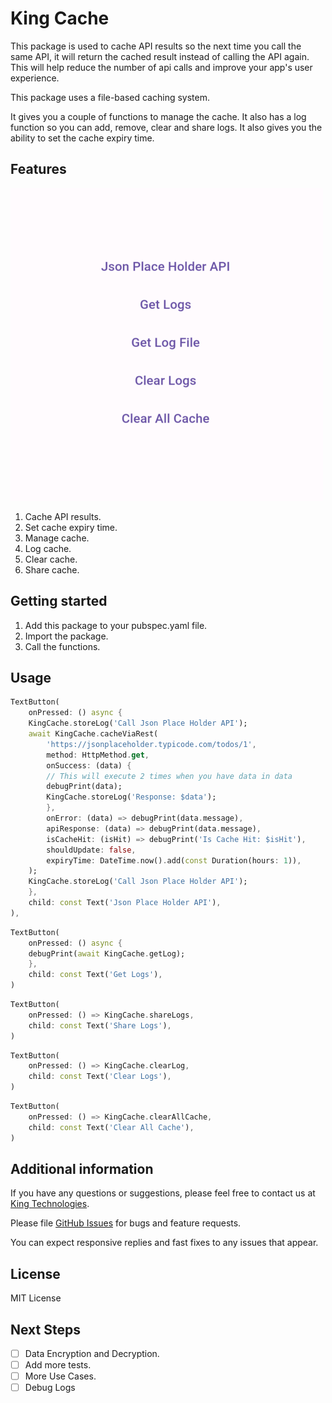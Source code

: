# King Cache

This package is used to cache API results so the next time you call the same API, it will return the cached result instead of calling the API again. This will help reduce the number of api calls and improve your app's user experience.

This package uses a file-based caching system.

It gives you a couple of functions to manage the cache.
It also has a log function so you can add, remove, clear and share logs.
It also gives you the ability to set the cache expiry time.

## Features

![Screenshot 1](https://raw.githubusercontent.com/king-technologies/king_cache/main/screenshots/screenshot_1.png)
1. Cache API results.
2. Set cache expiry time.
3. Manage cache.
4. Log cache.
5. Clear cache.
6. Share cache.

## Getting started

1. Add this package to your pubspec.yaml file.
2. Import the package.
3. Call the functions.

## Usage

```dart
TextButton(
    onPressed: () async {
    KingCache.storeLog('Call Json Place Holder API');
    await KingCache.cacheViaRest(
        'https://jsonplaceholder.typicode.com/todos/1',
        method: HttpMethod.get,
        onSuccess: (data) {
        // This will execute 2 times when you have data in data
        debugPrint(data);
        KingCache.storeLog('Response: $data');
        },
        onError: (data) => debugPrint(data.message),
        apiResponse: (data) => debugPrint(data.message),
        isCacheHit: (isHit) => debugPrint('Is Cache Hit: $isHit'),
        shouldUpdate: false,
        expiryTime: DateTime.now().add(const Duration(hours: 1)),
    );
    KingCache.storeLog('Call Json Place Holder API');
    },
    child: const Text('Json Place Holder API'),
),
```
```dart
TextButton(
    onPressed: () async {
    debugPrint(await KingCache.getLog);
    },
    child: const Text('Get Logs'),
)
```
```dart
TextButton(
    onPressed: () => KingCache.shareLogs,
    child: const Text('Share Logs'),
)
```
```dart
TextButton(
    onPressed: () => KingCache.clearLog,
    child: const Text('Clear Logs'),
)
```
```dart
TextButton(
    onPressed: () => KingCache.clearAllCache,
    child: const Text('Clear All Cache'),
)
```

## Additional information

If you have any questions or suggestions, please feel free to contact us at [King Technologies](https://kingtechnologies.dev/).

Please file [GitHub Issues](https://github.com/king-technologies/king_cache/issues)
for bugs and feature requests.

You can expect responsive replies and fast fixes to any issues that appear.

## License

MIT License

## Next Steps

- [ ] Data Encryption and Decryption.
- [ ] Add more tests.
- [ ] More Use Cases.
- [ ] Debug Logs